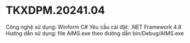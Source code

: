 # TKXDPM.20241.04
Công nghệ sử dụng: Winform C#
Yêu cầu cài đặt: .NET Framework 4.8
Hướng dẫn sử dụng: file AIMS.exe theo đường dẫn bin/Debug/AIMS.exe
